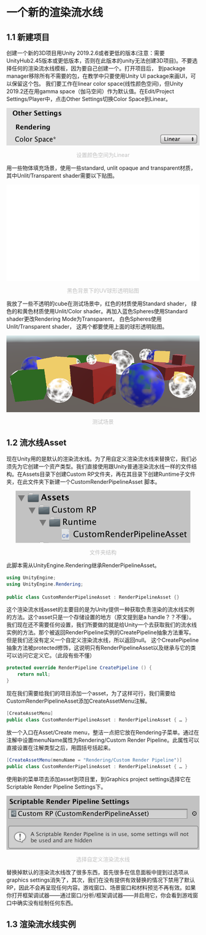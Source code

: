 
# 一个新的渲染流水线

## 1.1 新建项目

创建一个新的3D项目用Unity 2019.2.6或者更低的版本(注意：需要UnityHub2.45版本或更低版本，否则在此版本的unity无法创建3D项目)。不要选择任何的渲染流水线模板，因为要自己创建一个。打开项目后， 到package manager移除所有不需要的包，在教学中只要使用Unity UI package来画UI，可以保留这个包。
我们要工作在linear color space(线性颜色空间)，但Unity 2019.2还在用gamma space（伽马空间）作为默认值。在Edit/Project Settings/Player中，点击Other Settings切换Color Space到Linear。

<p align="center" >
<img  align="center" src="CustomRenderPipeline\color-space.png" style="background-color: black">
</p>

<p align="center" style="font-size:14px;color:#C0C0C0;">
设置颜色空间为Linear
</p>

用一些物体填充场景，使用一些standard, unlit opaque and transparent材质，其中Unlit/Transparent shader需要以下贴图。

<p align="center" >
<img  align="center" style="background-color: black" src="CustomRenderPipeline\sphere-alpha-map.png" >
</p>

<p align="center" style="font-size:14px;color:#C0C0C0;">
黑色背景下的UV球形透明贴图
</p>

我放了一些不透明的cube在测试场景中，红色的材质使用Standard shader， 绿色的和黄色材质使用Unlit/Color shader。再加入蓝色Spheres使用Standard shader更改Rendering Mode为Transparent， 白色Spheres使用Unlit/Transparent shader， 这两个都要使用上面的球形透明贴图。

<p align="center" >
<img  align="center" src="CustomRenderPipeline\scene.png" style="background-color: black">
</p>

<p align="center" style="font-size:14px;color:#C0C0C0;">
测试场景
</p>

## 1.2 流水线Asset

现在Unity用的是默认的渲染流水线。为了用自定义渲染流水线来替换它，我们必须先为它创建一个资产类型。我们直接使用跟Unity普通渲染流水线一样的文件结构。在Assets目录下创建Custom RP文件夹，再在其目录下创建Runtime子文件夹，在此文件夹下新建一个CustomRenderPipelineAsset 脚本。

<p align="center" >
<img  align="center" src="CustomRenderPipeline\folder-structure.png" style="background-color: black">
</p>

<p align="center" style="font-size:14px;color:#C0C0C0;">
文件夹结构
</p>

此脚本需从UnityEngine.Rendering继承RenderPipelineAsset。

``` c#
using UnityEngine;
using UnityEngine.Rendering;

public class CustomRenderPipelineAsset : RenderPipelineAsset {}
```

这个渲染流水线asset的主要目的是为Unity提供一种获取负责渲染的流水线实例的方法。这个asset只是一个存储设置的地方（原文提到是a handle？？不懂）。我们现在还不需要任何设置，我们所要做的就是给Unity一个去获取我们的流水线实例的方法。那个被返回RenderPipeline实例的CreatePipeline抽象方法重写。但是我们还没有定义一个自定义渲染流水线，所以返回null。
这个CreatePipeline抽象方法被protected修饰，这说明只有RenderPipelineAsset以及继承与它的类可以访问它定义它。（此段有些不懂）

``` c#
protected override RenderPipeline CreatePipeline () {
    return null;
}
```

现在我们需要给我们的项目添加一个asset，为了这样可行，我们需要给CustomRenderPipelineAsset添加CreateAssetMenu注解。

``` c#
[CreateAssetMenu]
public class CustomRenderPipelineAsset : RenderPipelineAsset { … }
```

放一个入口在Asset/Create menu，整洁一点把它放在Rendering子菜单。通过在注解中设置menuName属性为Rendering/Custom Render Pipeline。此属性可以直接设置在注解类型之后，用圆括号括起来。

``` c#
[CreateAssetMenu(menuName = "Rendering/Custom Render Pipeline")]
public class CustomRenderPipelineAsset : RenderPipelineAsset { … }
```

使用新的菜单项去添加asset到项目里，到Graphics project settings选择它在Scriptable Render Pipeline Settings下。

<p align="center" >
<img  align="center" src="CustomRenderPipeline\srp-settings.png" style="background-color: black">
</p>

<p align="center" style="font-size:14px;color:#C0C0C0;">
选择自定义渲染流水线
</p>

替换掉默认的渲染流水线改了很多东西，首先很多在信息面板中提到过选项从graphics settings消失了，其次，我们在没有提供有效替换的情况下禁用了默认RP，因此不会再呈现任何内容。游戏窗口、场景窗口和材料预览不再有效。如果你打开框架调试器——通过窗口/分析/框架调试器——并启用它，你会看到游戏窗口中确实没有绘制任何东西。

## 1.3 渲染流水线实例
